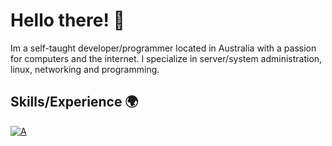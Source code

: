 # Hello there! 👋
Im a self-taught developer/programmer located in Australia with a passion for computers and the internet. I specialize in server/system administration, linux, networking and programming.

## Skills/Experience 🌍
[![A](https://skillicons.dev/icons?i=linux,docker,github,nginx,cloudflare,markdown,python,mongo,html,css)](https://skillicons.dev)
